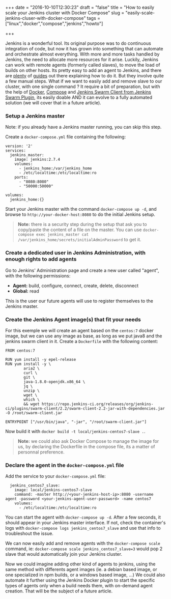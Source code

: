 +++
date = "2016-10-10T12:30:23"
draft = "false"
title = "How to easily scale your Jenkins cluster with Docker Compose"
slug = "easily-scale-jenkins-cluser-with-docker-compose"
tags = ["linux","docker","compose","jenkins","howto"]

+++

Jenkins is a wonderful tool.
Its original purpose was to do continuous integration of code, but now it has grown into something that can automate and orchestrate almost everything.
With more and more tasks handled by Jenkins, the need to allocate more resources for it arise.
Luckily, Jenkins can work with remote agents (formerly called slaves), to move the load of builds on other hosts.
Its pretty easy to add an agent to Jenkins, and there are [plenty](http://stackoverflow.com/questions/24962504/adding-a-slave-to-jenkins#25450561) of [guides](https://wiki.jenkins-ci.org/display/JENKINS/Step+by+step+guide+to+set+up+master+and+slave+machines) out there explaining how to do it.
But they involve quite a few manual steps.
What if we want to easily add and remove slave to our cluster, with one single command ?
It require a bit of preparation, but with the help of [Docker](https://www.docker.com/), [Compose](https://docs.docker.com/compose/) and [Jenkins Swarm Client from Jenkins Swarm Plugin](https://wiki.jenkins-ci.org/display/JENKINS/Swarm+Plugin), its easily doable AND it can evolve to a fully automated solution (we will cover that in a future article).

### Setup a Jenkins master

Note: if you already have a Jenkins master running, you can skip this step.

Create a `docker-compose.yml` file containing the following:

	version: '2'
	services:
	  jenkins_master:
	    image: jenkins:2.7.4
	    volumes:
	      - jenkins_home:/var/jenkins_home
	      - /etc/localtime:/etc/localtime:ro
	    ports:
	      - "8080:8080"
	      - "50000:50000"

	volumes:
	  jenkins_home:{}

Start your Jenkins master with the command `docker-compose up -d`, and browse to `http://your-docker-host:8080` to do the initial Jenkins setup.

> **Note:** there is a security step during the setup that ask you to copy/paste the content of a file on the master.
> You can use `docker-compose exec jenkins_master cat /var/jenkins_home/secrets/initialAdminPassword` to get it.

### Create a dedicated user in Jenkins Administration, with enough rights to add agents

Go to Jenkins' Administration page and create a new user called "agent", with the following permissions:

* **Agent:** build, configure, connect, create, delete, disconnect
* **Global:** read

This is the user our future agents will use to register themselves to the Jenkins master.

### Create the Jenkins Agent image(s) that fit your needs

For this exemple we will create an agent based on the `centos:7` docker image, but we can use any image as base, as long as we put java8 and the jenkins swarm client in it.
Create a `Dockerfile` with the following content:

	FROM centos:7

	RUN yum install -y epel-release
	RUN yum install -y \
	        aria2 \
	        curl \
	        git \
	        java-1.8.0-openjdk.x86_64 \
	        jq \
	        unzip \
	        wget \
	        which \
	        && wget https://repo.jenkins-ci.org/releases/org/jenkins-ci/plugins/swarm-client/2.2/swarm-client-2.2-jar-with-dependencies.jar -O /root/swarm-client.jar

	ENTRYPOINT ["/usr/bin/java", "-jar", "/root/swarm-client.jar"]

Now build it with `docker build -t local/jenkins-centos7-slave .`.

> **Note:** we could also ask Docker Compose to manage the image for us, by declaring the Dockerfile in the compose file, its a matter of personnal preference.

### Declare the agent in the `docker-compose.yml` file

Add the service to your `docker-compose.yml` file:

	  jenkins_centos7_slave:
	    image: local/jenkins-centos7-slave
	    command: -master http://<your-jenkins-host-ip>:8080 -username agent -password <your-jenkins-agent-user-password> -name centos7
	    volumes:
	      - /etc/localtime:/etc/localtime:ro

You can start the agent with `docker-compose up -d`.
After a few seconds, it should appear in your Jenkins master interface.
If not, check the container's logs with `docker-compose logs jenkins_centos7_slave` and use that info to troubleshout the issue.

We can now easily add and remove agents with the `docker-compose scale` command, ie: `docker-compose scale jenkins_centos7_slave=3` would pop 2 slave that would automatically join your Jenkins cluster.

Now we could imagine adding other kind of agents to jenkins, using the same method with differents agent images (ie. a debian based image, or one specialized in npm builds, or a windows based image, ...)
We could also automate it further using the Jenkins Docker plugin to start the specific types of agents only when a build needs them, with on-demand agent creation.
That will be the subject of a future article.
